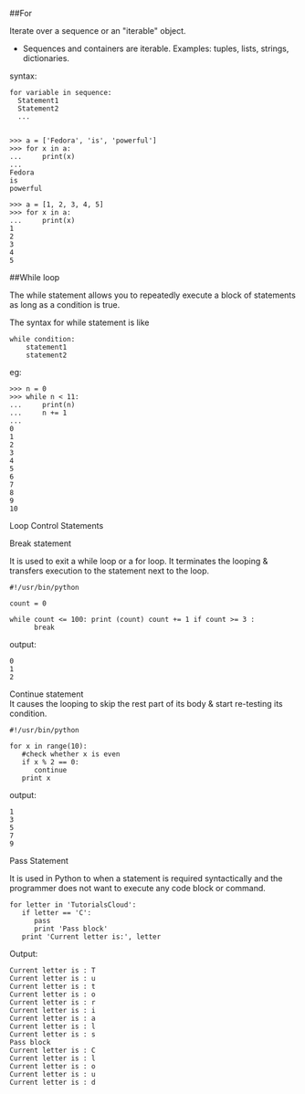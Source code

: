 ##For 

Iterate over a sequence or an "iterable" object.
  * Sequences and containers are iterable. Examples: tuples, lists, strings, dictionaries.

syntax:

```
for variable in sequence:
  Statement1
  Statement2  
  ...
  
```

```
>>> a = ['Fedora', 'is', 'powerful']
>>> for x in a:
...     print(x)
...
Fedora
is
powerful
```

```
>>> a = [1, 2, 3, 4, 5]
>>> for x in a:
...     print(x)
1
2
3
4
5
```


##While loop

The while statement allows you to repeatedly execute a block of statements as long as a condition is true. 

The syntax for while statement is like

```
while condition:
    statement1
    statement2
```

eg:

```
>>> n = 0
>>> while n < 11:
...     print(n)
...     n += 1
...
0
1
2
3
4
5
6
7
8
9
10
````


Loop Control Statements

Break statement

It is used to exit a while loop or a for loop. It terminates the looping & transfers execution to the statement next to the loop.

```
#!/usr/bin/python

count = 0

while count <= 100: print (count) count += 1 if count >= 3 :
      break
```

output:

```
0
1
2
```

Continue statement  
It causes the looping to skip the rest part of its body & start re-testing its condition.

```
#!/usr/bin/python

for x in range(10):
   #check whether x is even
   if x % 2 == 0:
      continue
   print x

```

output:
```
1
3
5
7
9
```

Pass Statement

It is used in Python to when a statement is required syntactically and the programmer does not want to execute any code block or command.

```
for letter in 'TutorialsCloud': 
   if letter == 'C':
      pass
      print 'Pass block'
   print 'Current letter is:', letter
```
Output:
```
Current letter is : T
Current letter is : u
Current letter is : t
Current letter is : o
Current letter is : r
Current letter is : i
Current letter is : a
Current letter is : l
Current letter is : s
Pass block
Current letter is : C
Current letter is : l
Current letter is : o
Current letter is : u
Current letter is : d
```
